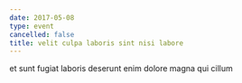 ```yaml
---
date: 2017-05-08
type: event
cancelled: false
title: velit culpa laboris sint nisi labore
---
```

et sunt fugiat laboris deserunt enim dolore magna qui cillum